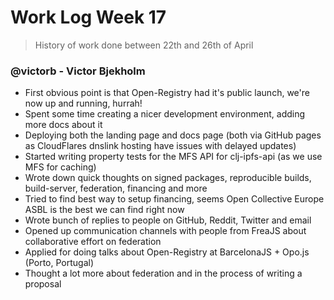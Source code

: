 # Work Log Week 17
> History of work done between 22th and 26th of April

### @victorb - Victor Bjekholm

- First obvious point is that Open-Registry had it's public launch, we're now up and running, hurrah!
- Spent some time creating a nicer development environment, adding more docs about it
- Deploying both the landing page and docs page (both via GitHub pages as CloudFlares dnslink hosting have issues with delayed updates)
- Started writing property tests for the MFS API for clj-ipfs-api (as we use MFS for caching)
- Wrote down quick thoughts on signed packages, reproducible builds, build-server, federation, financing and more
- Tried to find best way to setup financing, seems Open Collective Europe ASBL is the best we can find right now
- Wrote bunch of replies to people on GitHub, Reddit, Twitter and email
- Opened up communication channels with people from FreaJS about collaborative effort on federation
- Applied for doing talks about Open-Registry at BarcelonaJS + Opo.js (Porto, Portugal)
- Thought a lot more about federation and in the process of writing a proposal
